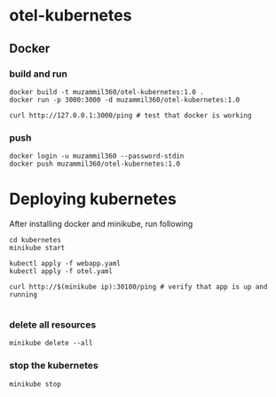 # otel-kubernetes


## Docker 
### build and run
```
docker build -t muzammil360/otel-kubernetes:1.0 .
docker run -p 3000:3000 -d muzammil360/otel-kubernetes:1.0

curl http://127.0.0.1:3000/ping # test that docker is working

```
### push
```
docker login -u muzammil360 --password-stdin
docker push muzammil360/otel-kubernetes:1.0
```


# Deploying kubernetes
After installing docker and minikube, run following 

```
cd kubernetes
minikube start 

kubectl apply -f webapp.yaml
kubectl apply -f otel.yaml

curl http://$(minikube ip):30100/ping # verify that app is up and running


```

### delete all resources
`minikube delete --all`
### stop the kubernetes
`minikube stop`
